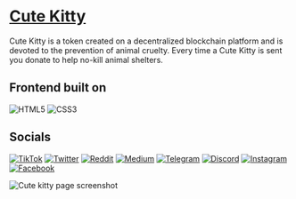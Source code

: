 # [Cute Kitty](https://www.cutekitty.org/)
Cute Kitty is a token created on a decentralized blockchain platform and is devoted to the prevention of animal cruelty. Every time a Cute Kitty is sent you donate to help no-kill animal shelters.

## Frontend built on
![HTML5](https://img.shields.io/badge/html5-%23E34F26.svg?style=for-the-badge&logo=html5&logoColor=white)
![CSS3](https://img.shields.io/badge/css3-%231572B6.svg?style=for-the-badge&logo=css3&logoColor=white)

## Socials

[![TikTok](https://img.shields.io/badge/TikTok-%23000000.svg?style=for-the-badge&logo=TikTok&logoColor=white)](https://www.tiktok.com/@cutekitty.org)
[![Twitter](https://img.shields.io/badge/Twitter-%231DA1F2.svg?style=for-the-badge&logo=Twitter&logoColor=white)](https://twitter.com/cutekittyorg)
[![Reddit](https://img.shields.io/badge/Reddit-%23FF4500.svg?style=for-the-badge&logo=Reddit&logoColor=white)](https://www.reddit.com/r/CuteKittyToken/)
[![Medium](https://img.shields.io/badge/Medium-12100E?style=for-the-badge&logo=medium&logoColor=white)](https://medium.com/@energized_slate_mink_438)
[![Telegram](https://img.shields.io/badge/Telegram-2CA5E0?style=for-the-badge&logo=telegram&logoColor=white)](https://t.me/Cute_Kitty_Token)
[![Discord](https://img.shields.io/badge/%3CServer%3E-%237289DA.svg?style=for-the-badge&logo=discord&logoColor=white)](https://discord.gg/JYZBR7masr)
[![Instagram](https://img.shields.io/badge/Instagram-%23E4405F.svg?style=for-the-badge&logo=Instagram&logoColor=white)](https://www.instagram.com/cutekittyorg/)
[![Facebook](https://img.shields.io/badge/Facebook-%231877F2.svg?style=for-the-badge&logo=Facebook&logoColor=white)](https://www.facebook.com/cutekittytoken)

![Cute kitty page screenshot](https://user-images.githubusercontent.com/107977556/176952643-e7d089c3-bbc9-42f1-9dcf-07477d0e2789.png)
